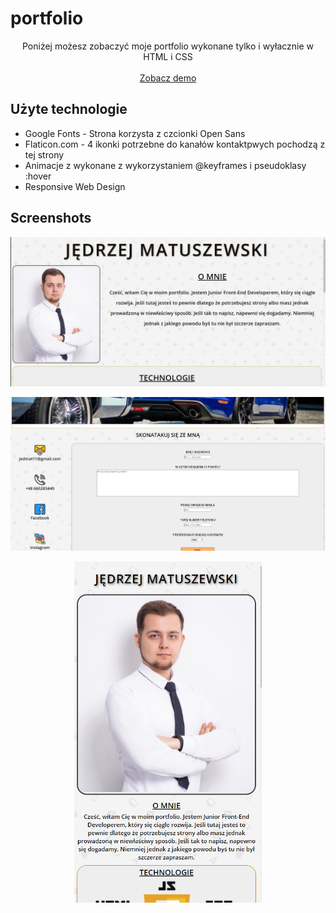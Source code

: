# portfolio

  <p align="center">
   Poniżej możesz zobaczyć moje portfolio wykonane tylko i wyłacznie w HTML i CSS
    <br />
    <br />
    <a href="https://github.com/Jedrzej-Matuszewski/portfolio">Zobacz demo</a>
  </p>
</p>

## Użyte technologie
- Google Fonts - Strona korzysta z czcionki Open Sans
- Flaticon.com - 4 ikonki potrzebne do kanałów kontaktpwych pochodzą z tej strony
- Animacje z wykonane z wykorzystaniem @keyframes i pseudoklasy :hover
- Responsive Web Design


## Screenshots
<p align="center">
    <img src="./photo/demo-photo/1.png" alt="First Screenshot" width="600" height="auto">
</p>
<p align="center">
  <img src="./photo/demo-photo/2.png" alt="Second Screenshot" width="600" height="auto">
</p>
<p align="center">
  <img src="./photo/demo-photo/3.png" alt="Third Screenshot" width="300" height="auto">
</p>

